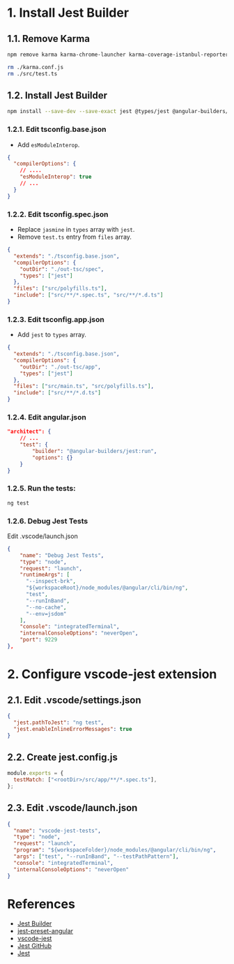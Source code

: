 # 1. Install Jest Builder

## 1.1. Remove Karma

```sh
npm remove karma karma-chrome-launcher karma-coverage-istanbul-reporter karma-jasmine karma-jasmine-html-reporter

rm ./karma.conf.js
rm ./src/test.ts
```

## 1.2. Install Jest Builder

```sh
npm install --save-dev --save-exact jest @types/jest @angular-builders/jest
```

### 1.2.1. Edit tsconfig.base.json

- Add `esModuleInterop`.

```json
{
  "compilerOptions": {
    // ....
    "esModuleInterop": true
    // ...
  }
}
```

### 1.2.2. Edit tsconfig.spec.json

- Replace `jasmine` in `types` array with `jest`.
- Remove `test.ts` entry from `files` array.

```json
{
  "extends": "./tsconfig.base.json",
  "compilerOptions": {
    "outDir": "./out-tsc/spec",
    "types": ["jest"]
  },
  "files": ["src/polyfills.ts"],
  "include": ["src/**/*.spec.ts", "src/**/*.d.ts"]
}
```

### 1.2.3. Edit tsconfig.app.json

- Add `jest` to `types` array.

```json
{
  "extends": "./tsconfig.base.json",
  "compilerOptions": {
    "outDir": "./out-tsc/app",
    "types": ["jest"]
  },
  "files": ["src/main.ts", "src/polyfills.ts"],
  "include": ["src/**/*.d.ts"]
}
```

### 1.2.4. Edit angular.json

```json
"architect": {
    // ...
    "test": {
        "builder": "@angular-builders/jest:run",
        "options": {}
    }
}
```

### 1.2.5. Run the tests:

```sh
ng test
```

### 1.2.6. Debug Jest Tests

Edit .vscode/launch.json

```json
{
    "name": "Debug Jest Tests",
    "type": "node",
    "request": "launch",
    "runtimeArgs": [
      "--inspect-brk",
      "${workspaceRoot}/node_modules/@angular/cli/bin/ng",
      "test",
      "--runInBand",
      "--no-cache",
      "--env=jsdom"
    ],
    "console": "integratedTerminal",
    "internalConsoleOptions": "neverOpen",
    "port": 9229
},
```

# 2. Configure vscode-jest extension

## 2.1. Edit .vscode/settings.json

```json
{
  "jest.pathToJest": "ng test",
  "jest.enableInlineErrorMessages": true
}
```

## 2.2. Create jest.config.js

```js
module.exports = {
  testMatch: ["<rootDir>/src/app/**/*.spec.ts"],
};
```

## 2.3. Edit .vscode/launch.json

```json
{
  "name": "vscode-jest-tests",
  "type": "node",
  "request": "launch",
  "program": "${workspaceFolder}/node_modules/@angular/cli/bin/ng",
  "args": ["test", "--runInBand", "--testPathPattern"],
  "console": "integratedTerminal",
  "internalConsoleOptions": "neverOpen"
}
```

# References

- [Jest Builder](https://github.com/just-jeb/angular-builders/tree/master/packages/jest)
- [jest-preset-angular](https://github.com/thymikee/jest-preset-angular)
- [vscode-jest](https://github.com/jest-community/vscode-jest)
- [Jest GitHub](https://github.com/facebook/jest)
- [Jest](https://jestjs.io/)

